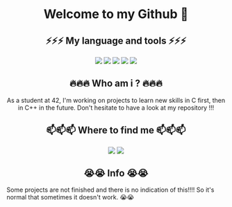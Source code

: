 <h1 align="center">  Welcome to my Github 👋 </h2>

<!--
**EnzoPasselegue1/EnzoPasselegue1** is a ✨ _special_ ✨ repository because its `README.md` (this file) appears on your GitHub profile.

Here are some ideas to get you started:

- 🔭 I’m currently working on ...
- 🌱 I’m currently learning ...
- 👯 I’m looking to collaborate on ...
- 🤔 I’m looking for help with ...
- 💬 Ask me about ...
- 📫 How to reach me: ...
- 😄 Pronouns: ...
- ⚡ Fun fact: ...
-->

<h2 align="center"> ⚡⚡⚡ My language and tools ⚡⚡⚡ </h2>
<p align="center"><img src="https://img.shields.io/badge/C%2B%2B-00599C?style=for-the-badge&logo=c%2B%2B&logoColor=white " />
<img src="https://img.shields.io/badge/GitHub-100000?style=for-the-badge&logo=github&logoColor=white" />
<img src="https://img.shields.io/badge/HTML5-E34F26?style=for-the-badge&logo=html5&logoColor=white" />
<img src="https://img.shields.io/badge/CSS3-1572B6?style=for-the-badge&logo=css3&logoColor=white" />
<img src="https://img.shields.io/badge/VSCode-0078D4?style=for-the-badge&logo=visual%20studio%20code&logoColor=white" /></p>

<h2 align="center"> 🔥🔥🔥 Who am i ? 🔥🔥🔥 </h2>
<p align="center">As a student at 42, I'm working on projects to learn new skills in C first, then in C++ in the future. Don't hesitate to have a look at my repository !!! </p>


<h2 align="center">📫📫📫 Where to find me 📫📫📫 </h2>
<p align="center"><img src="https://img.shields.io/badge/LinkedIn-0077B5?style=for-the-badge&logo=linkedin&logoColor=white" />
<img src="https://img.shields.io/badge/Gmail-D14836?style=for-the-badge&logo=gmail&logoColor=white" /></p>


<h2 align="center"> 😭😭 Info 😭😭 </h2>
Some projects are not finished and there is no indication of this!!!! So it's normal that sometimes it doesn't work. 😭😭
